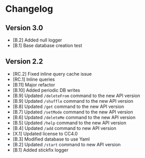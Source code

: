 # Changelog

## Version 3.0
- [B.2] Added null logger
- [B.1] Base database creation test

## Version 2.2

- [RC.2]    Fixed inline query cache issue
- [RC.1]    Inline queries
- [B.11]    Major refactor
- [B.10]    Added periodic DB writes
- [B.9]     Updated ``/deleteFrom`` command to the new API version
- [B.9]     Updated ``/shuffle`` command to the new API version
- [B.8]     Updated ``/get`` command to the new API version
- [B.7]     Updated ``/setMode`` command to the new API version
- [B.6]     Updated ``/deleteMe`` command to the new API version
- [B.5]     Updated ``/help`` command to the new API version
- [B.4]     Updated ``/add`` command to new API version
- [X.1]     Updated license to CC4.0
- [B.3]     Modified database to use Yaml
- [B.2]     Updated ``/start`` command to new API version
- [B.1]     Added stickfix logger